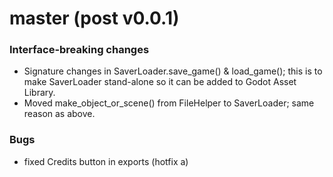 # master (post v0.0.1)

### Interface-breaking changes
* Signature changes in SaverLoader.save_game() & load_game(); this is to make SaverLoader stand-alone so it can be added to Godot Asset Library.
* Moved make_object_or_scene() from FileHelper to SaverLoader; same reason as above.

### Bugs
* fixed Credits button in exports (hotfix a)
